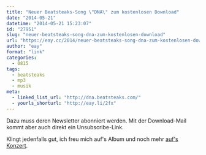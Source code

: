 ```yaml
---
title: "Neuer Beatsteaks-Song \"DNA\" zum kostenlosen Download"
date: "2014-05-21"
datetime: "2014-05-21 15:23:07"
id: "27951"
slug: "neuer-beatsteaks-song-dna-zum-kostenlosen-download"
url: "https://eay.cc/2014/neuer-beatsteaks-song-dna-zum-kostenlosen-download/"
author: "eay"
format: "link"
categories:
  - 0815
tags:
  - beatsteaks
  - mp3
  - musik
meta:
  - linked_list_url: "http://dna.beatsteaks.com/"
  - yourls_shorturl: "http://eay.li/2fx"
---
```


Dazu muss deren Newsletter abonniert werden. Mit der Download-Mail kommt aber auch direkt ein Unsubscribe-Link.

Klingt jedenfalls gut, ich freu mich auf's Album und noch mehr [auf's Konzert](http://instagram.com/p/kiWEt9nSxs/).
